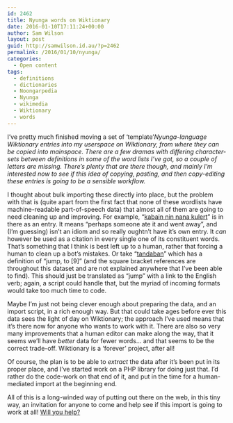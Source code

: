 ```yaml
---
id: 2462
title: Nyunga words on Wiktionary
date: 2016-01-10T17:11:24+00:00
author: Sam Wilson
layout: post
guid: http://samwilson.id.au/?p=2462
permalink: /2016/01/10/nyunga/
categories:
  - Open content
tags:
  - definitions
  - dictionaries
  - Noongarpedia
  - Nyunga
  - wikimedia
  - Wiktionary
  - words
---
```

I’ve pretty much finished moving a set of ‘template’<dfn title="More commonly spelled 'Noongar', but the ISO and therefore Wiktionary uses this spelling">Nyunga-language Wiktionary</a> entries into my userspace on Wiktionary, from where they can be copied into mainspace. There are a few dramas with differing character-sets between definitions in some of the word lists I’ve got, so a couple of letters are missing. There’s plenty that are there though, and mainly I’m interested now to see if this idea of copying, pasting, and then copy-editing these entries is going to be a sensible workflow.</p> 

<p>
  I thought about bulk importing these directly into place, but the problem with that is (quite apart from the first fact that none of these wordlists have machine-readable part-of-speech data) that almost all of them are going to need cleaning up and improving. For example, “<a href="https://en.wiktionary.org/wiki/User:Samwilson/Noongarpedia/K_entries#kabain_nin_nana_kulert">kabain nin nana kulert</a>” is in there as an entry. It means “perhaps someone ate it and went away”, and (I’m guessing) isn’t an idiom and so really oughtn’t have it’s own entry. It <em>can</em> however be used as a citation in every single one of its constituent words. That’s something that I think is best left up to a human, rather that forcing a human to clean up a bot’s mistakes. Or take “<a href="https://en.wiktionary.org/wiki/User:Samwilson/Noongarpedia/T_entries#tandaban">tandaban</a>” which has a definition of “jump, to [9]” (and the square bracket references are throughout this dataset and are not explained anywhere that I’ve been able to find). This should just be translated as “jump” with a link to the English verb; again, a script could handle that, but the myriad of incoming formats would take too much time to code.
</p>

<p>
  Maybe I’m just not being clever enough about preparing the data, and an import script, in a rich enough way. But that could take ages before ever this data sees the light of day on Wiktionary; the approach I’ve used means that it’s there now for anyone who wants to work with it. There are also so very many improvements that a human editor can make along the way, that it seems we’ll have <em>better</em> data for fewer words… and that seems to be the correct trade-off. Wiktionary is a ‘forever’ project, after all!
</p>

<p>
  Of course, the plan is to be able to <em>extract</em> the data after it’s been put in its proper place, and I’ve started work on a PHP library for doing just that. I’d rather do the code-work on that end of it, and put in the time for a human-mediated import at the beginning end.
</p>

<p>
  All of this is a long-winded way of putting out there on the web, in this tiny way, an invitation for anyone to come and help see if this import is going to work at all! <a href="https://en.wiktionary.org/wiki/Wiktionary:About_Nyunga#Entries">Will you help?</a>
</p>